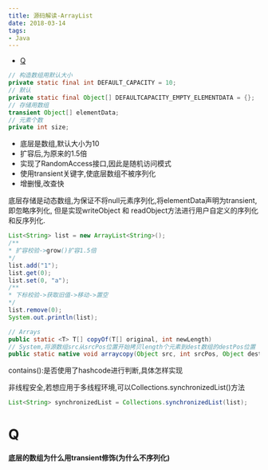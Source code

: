 ```yaml
---
title: 源码解读-ArrayList
date: 2018-03-14
tags:
- Java
---
```

<!-- TOC -->

- [Q](#q)

<!-- /TOC -->

```Java
// 构造数组用默认大小
private static final int DEFAULT_CAPACITY = 10;
// 默认
private static final Object[] DEFAULTCAPACITY_EMPTY_ELEMENTDATA = {};
// 存储用数组
transient Object[] elementData;
// 元素个数
private int size;
```

* 底层是数组,默认大小为10
* 扩容后,为原来的1.5倍
* 实现了RandomAccess接口,因此是随机访问模式
* 使用transient关键字,使底层数组不被序列化
* 增删慢,改查快

底层存储是动态数组,为保证不将null元素序列化,将elementData声明为transient,即忽略序列化,
但是实现writeObject 和 readObject方法进行用户自定义的序列化和反序列化.

```Java
List<String> list = new ArrayList<String>();
/**
* 扩容校验->grow()扩容1.5倍
*/
list.add("1");
list.get(0);
list.set(0, "a");
/**
* 下标校验->获取旧值->移动->置空
*/
list.remove(0);
System.out.println(list);
```

```Java
// Arrays
public static <T> T[] copyOf(T[] original, int newLength)
// System,将源数组src从srcPos位置开始拷贝length个元素到dest数组的destPos位置
public static native void arraycopy(Object src, int srcPos, Object dest, int destPos, int length);
```


contains():是否使用了hashcode进行判断,具体怎样实现


非线程安全,若想应用于多线程环境,可以Collections.synchronizedList()方法
```Java
List<String> synchronizedList = Collections.synchronizedList(list);
```

# Q

**底层的数组为什么用transient修饰(为什么不序列化)**

